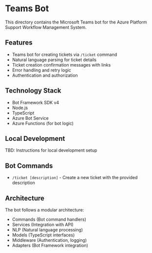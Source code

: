 # Teams Bot

This directory contains the Microsoft Teams bot for the Azure Platform Support Workflow Management System.

## Features

- Teams bot for creating tickets via `/ticket` command
- Natural language parsing for ticket details
- Ticket creation confirmation messages with links
- Error handling and retry logic
- Authentication and authorization

## Technology Stack

- Bot Framework SDK v4
- Node.js
- TypeScript
- Azure Bot Service
- Azure Functions (for bot logic)

## Local Development

TBD: Instructions for local development setup

## Bot Commands

- `/ticket [description]` - Create a new ticket with the provided description

## Architecture

The bot follows a modular architecture:

- Commands (Bot command handlers)
- Services (Integration with API)
- NLP (Natural language processing)
- Models (TypeScript interfaces)
- Middleware (Authentication, logging)
- Adapters (Bot Framework integration)
